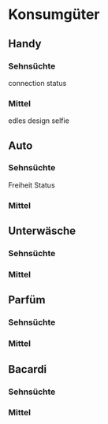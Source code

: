 # Konsumgüter

## Handy
### Sehnsüchte
connection
status

### Mittel
edles design
selfie
## Auto
### Sehnsüchte
Freiheit
Status
### Mittel

## Unterwäsche
### Sehnsüchte
### Mittel

## Parfüm
### Sehnsüchte
### Mittel

## Bacardi
### Sehnsüchte
### Mittel